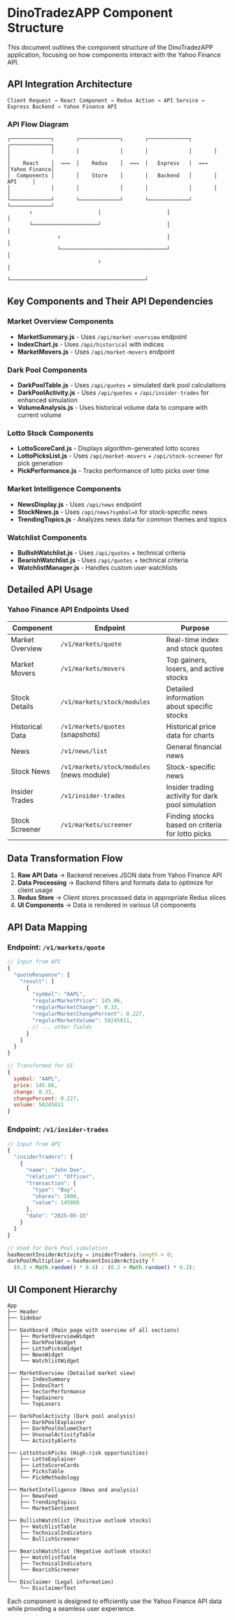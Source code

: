 # DinoTradezAPP Component Structure

This document outlines the component structure of the DinoTradezAPP application, focusing on how components interact with the Yahoo Finance API.

## API Integration Architecture

```
Client Request → React Component → Redux Action → API Service → Express Backend → Yahoo Finance API
```

### API Flow Diagram

```
┌─────────────┐       ┌─────────────┐       ┌─────────────┐       ┌─────────────┐
│             │       │             │       │             │       │             │
│    React    │  →→→  │    Redux    │  →→→  │   Express   │  →→→  │Yahoo Finance│
│  Components │       │    Store    │       │   Backend   │       │     API     │
│             │       │             │       │             │       │             │
└─────────────┘       └─────────────┘       └─────────────┘       └─────────────┘
       ↑                     │                     │                     │
       └─────────────────────┘                     │                     │
                ↑                                  │                     │
                └──────────────────────────────────┘                     │
                             ↑                                           │
                             └───────────────────────────────────────────┘
```

## Key Components and Their API Dependencies

### Market Overview Components

- **MarketSummary.js** - Uses `/api/market-overview` endpoint
- **IndexChart.js** - Uses `/api/historical` with indices
- **MarketMovers.js** - Uses `/api/market-movers` endpoint

### Dark Pool Components

- **DarkPoolTable.js** - Uses `/api/quotes` + simulated dark pool calculations
- **DarkPoolActivity.js** - Uses `/api/quotes` + `/api/insider-trades` for enhanced simulation
- **VolumeAnalysis.js** - Uses historical volume data to compare with current volume

### Lotto Stock Components

- **LottoScoreCard.js** - Displays algorithm-generated lotto scores
- **LottoPicksList.js** - Uses `/api/market-movers` + `/api/stock-screener` for pick generation
- **PickPerformance.js** - Tracks performance of lotto picks over time

### Market Intelligence Components

- **NewsDisplay.js** - Uses `/api/news` endpoint
- **StockNews.js** - Uses `/api/news?symbol=X` for stock-specific news
- **TrendingTopics.js** - Analyzes news data for common themes and topics

### Watchlist Components

- **BullishWatchlist.js** - Uses `/api/quotes` + technical criteria
- **BearishWatchlist.js** - Uses `/api/quotes` + technical criteria
- **WatchlistManager.js** - Handles custom user watchlists

## Detailed API Usage

### Yahoo Finance API Endpoints Used

| Component | Endpoint | Purpose |
|-----------|----------|---------|
| Market Overview | `/v1/markets/quote` | Real-time index and stock quotes |
| Market Movers | `/v1/markets/movers` | Top gainers, losers, and active stocks |
| Stock Details | `/v1/markets/stock/modules` | Detailed information about specific stocks |
| Historical Data | `/v1/markets/quotes` (snapshots) | Historical price data for charts |
| News | `/v1/news/list` | General financial news |
| Stock News | `/v1/markets/stock/modules` (news module) | Stock-specific news |
| Insider Trades | `/v1/insider-trades` | Insider trading activity for dark pool simulation |
| Stock Screener | `/v1/markets/screener` | Finding stocks based on criteria for lotto picks |

## Data Transformation Flow

1. **Raw API Data** → Backend receives JSON data from Yahoo Finance API
2. **Data Processing** → Backend filters and formats data to optimize for client usage
3. **Redux Store** → Client stores processed data in appropriate Redux slices
4. **UI Components** → Data is rendered in various UI components

## API Data Mapping

### Endpoint: `/v1/markets/quote`

```javascript
// Input from API
{
  "quoteResponse": {
    "result": [
      {
        "symbol": "AAPL",
        "regularMarketPrice": 145.86,
        "regularMarketChange": 0.33,
        "regularMarketChangePercent": 0.227,
        "regularMarketVolume": 58245811,
        // ... other fields
      }
    ]
  }
}

// Transformed for UI
{
  symbol: "AAPL",
  price: 145.86,
  change: 0.33,
  changePercent: 0.227,
  volume: 58245811
}
```

### Endpoint: `/v1/insider-trades`

```javascript
// Input from API
{
  "insiderTraders": [
    {
      "name": "John Doe",
      "relation": "Officer",
      "transaction": {
        "type": "Buy",
        "shares": 1000,
        "value": 145860
      },
      "date": "2025-05-15"
    }
  ]
}

// Used for Dark Pool simulation
hasRecentInsiderActivity = insiderTraders.length > 0;
darkPoolMultiplier = hasRecentInsiderActivity ? 
  (0.3 + Math.random() * 0.4) : (0.2 + Math.random() * 0.3);
```

## UI Component Hierarchy

```
App
├── Header
├── Sidebar
│
├── Dashboard (Main page with overview of all sections)
│   ├── MarketOverviewWidget
│   ├── DarkPoolWidget
│   ├── LottoPicksWidget
│   ├── NewsWidget
│   └── WatchlistWidget
│
├── MarketOverview (Detailed market view)
│   ├── IndexSummary
│   ├── IndexChart
│   ├── SectorPerformance
│   ├── TopGainers
│   └── TopLosers
│
├── DarkPoolActivity (Dark pool analysis)
│   ├── DarkPoolExplainer
│   ├── DarkPoolVolumeChart
│   ├── UnusualActivityTable
│   └── ActivityAlerts
│
├── LottoStockPicks (High-risk opportunities)
│   ├── LottoExplainer
│   ├── LottoScoreCards
│   ├── PicksTable
│   └── PickMethodology
│
├── MarketIntelligence (News and analysis)
│   ├── NewsFeed
│   ├── TrendingTopics
│   └── MarketSentiment
│
├── BullishWatchlist (Positive outlook stocks)
│   ├── WatchlistTable
│   ├── TechnicalIndicators
│   └── BullishScreener
│
├── BearishWatchlist (Negative outlook stocks)
│   ├── WatchlistTable
│   ├── TechnicalIndicators
│   └── BearishScreener
│
└── Disclaimer (Legal information)
    └── DisclaimerText
```

Each component is designed to efficiently use the Yahoo Finance API data while providing a seamless user experience.